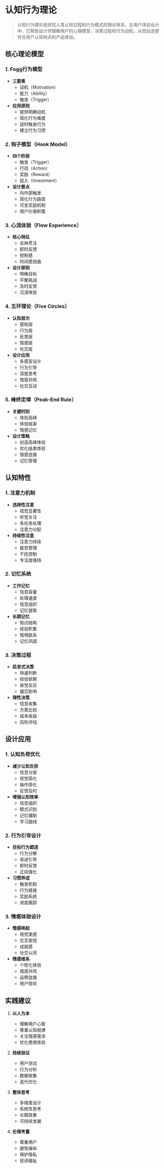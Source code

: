 # 认知行为理论

> 认知行为理论是研究人类认知过程和行为模式的理论体系，在用户体验设计中，它帮助设计师理解用户的心理模型、决策过程和行为动机，从而创造更符合用户认知特点的产品体验。

## 核心理论模型

### 1. Fogg行为模型
- **三要素**
  - 动机（Motivation）
  - 能力（Ability）
  - 触发（Trigger）
- **应用原则**
  - 提供明确动机
  - 简化行为难度
  - 适时触发行为
  - 建立行为习惯

### 2. 钩子模型（Hook Model）
- **四个阶段**
  - 触发（Trigger）
  - 行动（Action）
  - 奖励（Reward）
  - 投入（Investment）
- **设计要点**
  - 内外部触发
  - 简化行为路径
  - 可变奖励机制
  - 用户价值积累

### 3. 心流体验（Flow Experience）
- **核心特征**
  - 全神贯注
  - 即时反馈
  - 控制感
  - 时间感扭曲
- **设计原则**
  - 明确目标
  - 平衡挑战
  - 及时反馈
  - 沉浸体验

### 4. 五环理论（Five Circles）
- **认知层次**
  - 感知层
  - 行为层
  - 反思层
  - 情感层
  - 社交层
- **设计应用**
  - 多感官设计
  - 行为引导
  - 深度思考
  - 情感共鸣
  - 社交互动

### 5. 峰终定律（Peak-End Rule）
- **关键时刻**
  - 体验高峰
  - 体验结束
  - 情感记忆
- **设计策略**
  - 创造高峰体验
  - 优化结束体验
  - 情感连接
  - 记忆管理

## 认知特性

### 1. 注意力机制
- **选择性注意**
  - 视觉显著性
  - 听觉关注
  - 多任务处理
  - 注意力分配
- **持续性注意**
  - 注意力持续
  - 疲劳管理
  - 干扰控制
  - 专注度维持

### 2. 记忆系统
- **工作记忆**
  - 信息容量
  - 处理速度
  - 信息组织
  - 记忆提取
- **长期记忆**
  - 知识结构
  - 经验积累
  - 情境联系
  - 记忆巩固

### 3. 决策过程
- **启发式决策**
  - 快速判断
  - 经验依赖
  - 直觉反应
  - 偏见影响
- **理性决策**
  - 信息收集
  - 方案比较
  - 成本收益
  - 风险评估

## 设计应用

### 1. 认知负荷优化
- **减少认知负担**
  - 信息分层
  - 视觉简化
  - 操作简化
  - 反馈及时
- **增强认知效率**
  - 信息组织
  - 模式识别
  - 记忆辅助
  - 学习曲线

### 2. 行为引导设计
- **目标行为塑造**
  - 行为分解
  - 渐进引导
  - 即时反馈
  - 正向强化
- **习惯养成**
  - 触发机制
  - 行为链接
  - 奖励系统
  - 进度跟踪

### 3. 情感体验设计
- **情感唤起**
  - 视觉美感
  - 交互愉悦
  - 成就感
  - 社交认同
- **情感维系**
  - 个性化体验
  - 情感共鸣
  - 品牌连接
  - 用户陪伴

## 实践建议

1. **以人为本**
   - 理解用户心智
   - 尊重认知规律
   - 关注情感需求
   - 优化使用体验

2. **持续验证**
   - 用户测试
   - 行为分析
   - 数据收集
   - 迭代优化

3. **整体思考**
   - 多维度设计
   - 系统性思考
   - 长期效果
   - 可持续发展

4. **伦理考量**
   - 尊重用户
   - 避免操纵
   - 保护隐私
   - 促进福祉 